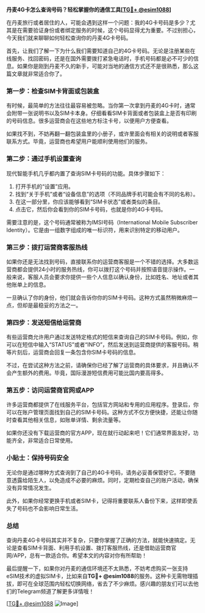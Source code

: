 **丹麦4G卡怎么查询号码？轻松掌握你的通信工具[[TG💪+ @esim1088](https://t.me/s/esim1088)]**

在丹麦旅行或者居住的人，可能会遇到这样一个问题：我的4G卡号码是多少？尤其是在需要验证身份或者绑定服务的时候，这个号码显得尤为重要。不过别担心，今天我们就来聊聊如何轻松查询你的丹麦4G卡号码。

首先，让我们了解一下为什么我们需要知道自己的4G卡号码。无论是注册某些在线服务、找回密码，还是在国外需要拨打紧急电话时，手机号码都是必不可少的信息。如果你是刚到丹麦不久的新手，可能对当地的通信方式还不是很熟悉，那么这篇文章就非常适合你了。

### **第一步：检查SIM卡背面或包装盒**

有时候，最简单的方法往往最容易被忽略。当你第一次拿到丹麦的4G卡时，通常会附带一张说明书以及SIM卡本身。仔细看看SIM卡背面或者包装盒上是否有印刷的号码信息。很多运营商会在这些地方标注卡号，以便用户方便查看。

如果找不到，不妨再翻一翻包装盒里的小册子，或许里面会有相关的说明或者客服联系方式。毕竟，运营商也希望用户能顺利使用他们的服务。

### **第二步：通过手机设置查询**

现代智能手机几乎都内置了查询SIM卡号码的功能。具体步骤如下：

1. 打开手机的“设置”应用。
2. 找到“关于手机”或者“设备信息”的选项（不同品牌手机可能会有不同的名称）。
3. 在这一部分里，你应该能够看到“SIM卡状态”或者类似的条目。
4. 点击它，然后你会看到你的SIM卡号码，也就是你的4G卡号码。

需要注意的是，这个号码通常被称为IMSI号码（International Mobile Subscriber Identity）。它是由一组数字组成的唯一标识符，用来识别特定的移动用户。

### **第三步：拨打运营商客服热线**

如果你还是无法找到号码，直接联系你的运营商客服是一个不错的选择。大多数运营商都会提供24小时的服务热线，你可以拨打这个号码并按照语音提示操作。一般来说，客服人员会要求你提供一些个人信息以确认身份，比如姓名、地址或者其他账单上的信息。

一旦确认了你的身份，他们就会告诉你你的SIM卡号码。这种方式虽然稍微麻烦一点，但却是最稳妥的方法之一。

### **第四步：发送短信给运营商**

有些运营商允许用户通过发送特定格式的短信来查询自己的SIM卡号码。例如，你可以在短信中输入“STATUS”或者“INFO”，然后发送到运营商提供的客服号码。稍等片刻后，运营商会回复一条包含你SIM卡号码的信息。

不过，在尝试这种方法之前，请确保你已经了解了运营商的具体要求，并且确认不会产生额外的费用。毕竟，国际漫游短信费用可能比国内要高得多。

### **第五步：访问运营商官网或APP**

许多运营商都提供了在线服务平台，包括官方网站和专用的应用程序。登录后，你可以在账户管理页面找到自己的SIM卡号码。这种方式不仅方便快捷，还能让你随时查看其他相关信息，如账单详情、剩余流量等。

如果你还没有下载运营商的官方APP，现在就行动起来吧！它们通常界面友好，功能齐全，非常适合日常使用。

### **小贴士：保持号码安全**

无论你是通过哪种方式查询到了自己的4G卡号码，请务必妥善保管好它。不要随意透露给陌生人，以免造成不必要的麻烦。同时，定期检查自己的账户活动，确保没有异常情况发生。

此外，如果你经常更换手机或者SIM卡，记得将重要联系人备份下来，这样即使丢失了号码也不会影响日常生活。

### **总结**

查询丹麦4G卡号码其实并不复杂，只要你掌握了正确的方法，就能快速搞定。无论是查看SIM卡背面、利用手机设置、拨打客服热线，还是借助运营商官网/APP，总有一款适合你。希望本文的内容对你有所帮助！

最后提醒一下，如果你对丹麦的通信环境还不太熟悉，不妨考虑购买一张支持eSIM技术的虚拟SIM卡，比如来自**TG💪+ @esim1088**的服务。这种卡无需物理插拔，即可在全球范围内轻松切换网络，省去了不少麻烦。感兴趣的朋友们可以去他们的Telegram频道了解更多详情哦！

[[TG💪+ @esim1088](https://t.me/s/esim1088) ![Image](https://i.postimg.cc/4NQfJmqS/Snipaste-2025-05-13-00-14-12.png)]